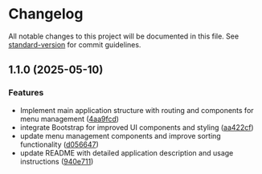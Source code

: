 # Changelog

All notable changes to this project will be documented in this file. See [standard-version](https://github.com/conventional-changelog/standard-version) for commit guidelines.

## 1.1.0 (2025-05-10)

### Features

- Implement main application structure with routing and components for menu management ([4aa9fcd](https://github.com/lorenz1974/send-menu-uil/commit/4aa9fcd4abe576d21cf830775d20e39b496f41c6))
- integrate Bootstrap for improved UI components and styling ([aa422cf](https://github.com/lorenz1974/send-menu-uil/commit/aa422cf93a07d697f70960f730c08d0711e704c8))
- update menu management components and improve sorting functionality ([d056647](https://github.com/lorenz1974/send-menu-uil/commit/d05664752b5c665d753c2785aaa8f239f69e7ca6))
- update README with detailed application description and usage instructions ([940e711](https://github.com/lorenz1974/send-menu-uil/commit/940e71180d72b85a7788de3afc8b67d2a2547b08))

